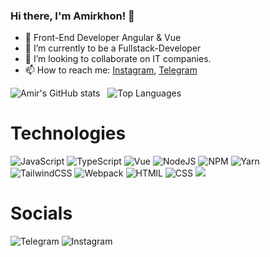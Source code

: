 ### Hi there, I'm Amirkhon! 👋
- 🔭 Front-End Developer Angular & Vue
- 🌱 I’m currently to be a Fullstack-Developer
- 👯 I’m looking to collaborate on IT companies.
- 📫 How to reach me: [Instagram](https://www.instagram.com/amirkhon_isomadinov/), [Telegram](https://t.me/Amirichvoker)

![Amir's GitHub stats](https://github-readme-stats.vercel.app/api?username=Amirkhon3223&show_icons=true&theme=blueberry) &nbsp;
<span> <img src="https://github-readme-stats.vercel.app/api/top-langs/?username=Amirkhon3223&layout=compact&theme=blueberry" alt="Top Languages"></span>


# Technologies

![JavaScript](https://img.shields.io/badge/JavaScript-323330?style=for-the-badge&logo=javascript&logoColor=F7DF1E)
![TypeScript](https://img.shields.io/badge/TypeScript-007ACC?style=for-the-badge&logo=typescript&logoColor=white)
![Vue](https://img.shields.io/badge/Vue.js-35495E?style=for-the-badge&logo=vue.js&logoColor=4FC08D)
![NodeJS](https://img.shields.io/badge/node.js-6DA55F?style=for-the-badge&logo=node.js&logoColor=white)
![NPM](https://img.shields.io/badge/NPM-%23000000.svg?style=for-the-badge&logo=npm&logoColor=white)
![Yarn](https://img.shields.io/badge/yarn-%232C8EBB.svg?style=for-the-badge&logo=yarn&logoColor=white)  
![TailwindCSS](https://img.shields.io/badge/tailwindcss-%2338B2AC.svg?style=for-the-badge&logo=tailwind-css&logoColor=white) 
![Webpack](https://img.shields.io/badge/webpack-%238DD6F9.svg?style=for-the-badge&logo=webpack&logoColor=black) 
![HTMlL](https://img.shields.io/badge/HTML5-E34F26?style=for-the-badge&logo=html5&logoColor=white)
![CSS](https://img.shields.io/badge/CSS3-1572B6?style=for-the-badge&logo=css3&logoColor=white)
![](https://img.shields.io/badge/Angular-DD0031?style=for-the-badge&logo=angular&logoColor=white)

# Socials
![Telegram](https://img.shields.io/badge/amirich-26A5E4?style=for-the-badge&logo=telegram&logoColor=white) 
![Instagram](https://img.shields.io/badge/amirich-E4405F?style=for-the-badge&logo=instagram&logoColor=white) 

